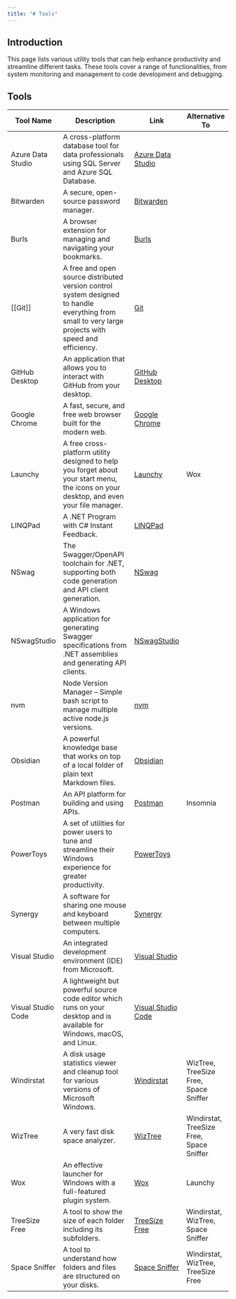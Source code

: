 ```yaml
---
title: "# Tools"
---
```

## Introduction

This page lists various utility tools that can help enhance productivity and streamline different tasks. These tools cover a range of functionalities, from system monitoring and management to code development and debugging.

## Tools

| Tool Name             | Description                                                                                               | Link                                                                                  | Alternative To             |
|-----------------------|-----------------------------------------------------------------------------------------------------------|---------------------------------------------------------------------------------------|----------------------------|
| Azure Data Studio     | A cross-platform database tool for data professionals using SQL Server and Azure SQL Database.            | [Azure Data Studio](https://docs.microsoft.com/en-us/sql/azure-data-studio/)          |                            |
| Bitwarden             | A secure, open-source password manager.                                                                    | [Bitwarden](https://bitwarden.com/)                                                   |                            |
| Burls                 | A browser extension for managing and navigating your bookmarks.                                            | [Burls](https://github.com/yveslaurentcreton/Burls)                                   |                            |
| [[Git]]               | A free and open source distributed version control system designed to handle everything from small to very large projects with speed and efficiency. | [Git](https://git-scm.com/)                                                           |                            |
| GitHub Desktop        | An application that allows you to interact with GitHub from your desktop.                                  | [GitHub Desktop](https://desktop.github.com/)                                         |                            |
| Google Chrome         | A fast, secure, and free web browser built for the modern web.                                             | [Google Chrome](https://www.google.com/chrome/)                                       |                            |
| Launchy               | A free cross-platform utility designed to help you forget about your start menu, the icons on your desktop, and even your file manager. | [Launchy](http://www.launchy.net/)                                                    | Wox                        |
| LINQPad               | A .NET Program with C# Instant Feedback.                                                                   | [LINQPad](https://www.linqpad.net/)                                                   |                            |
| NSwag                 | The Swagger/OpenAPI toolchain for .NET, supporting both code generation and API client generation.          | [NSwag](https://github.com/RicoSuter/NSwag)                                           |                            |
| NSwagStudio           | A Windows application for generating Swagger specifications from .NET assemblies and generating API clients. | [NSwagStudio](https://github.com/RicoSuter/NSwag/wiki/NSwagStudio)                    |                            |
| nvm                   | Node Version Manager – Simple bash script to manage multiple active node.js versions.                      | [nvm](https://github.com/nvm-sh/nvm)                                                  |                            |
| Obsidian              | A powerful knowledge base that works on top of a local folder of plain text Markdown files.                | [Obsidian](https://obsidian.md/)                                                      |                            |
| Postman               | An API platform for building and using APIs.                                                              | [Postman](https://www.postman.com/)                                                   | Insomnia                   |
| PowerToys             | A set of utilities for power users to tune and streamline their Windows experience for greater productivity. | [PowerToys](https://github.com/microsoft/PowerToys)                                   |                            |
| Synergy               | A software for sharing one mouse and keyboard between multiple computers.                                 | [Synergy](https://symless.com/synergy)                                                |                            |
| Visual Studio         | An integrated development environment (IDE) from Microsoft.                                               | [Visual Studio](https://visualstudio.microsoft.com/)                                  |                            |
| Visual Studio Code    | A lightweight but powerful source code editor which runs on your desktop and is available for Windows, macOS, and Linux. | [Visual Studio Code](https://code.visualstudio.com/)                                  |                            |
| Windirstat            | A disk usage statistics viewer and cleanup tool for various versions of Microsoft Windows.                 | [Windirstat](https://windirstat.net/)                                                 | WizTree, TreeSize Free, Space Sniffer |
| WizTree               | A very fast disk space analyzer.                                                                          | [WizTree](https://wiztreefree.com/)                                                   | Windirstat, TreeSize Free, Space Sniffer |
| Wox                   | An effective launcher for Windows with a full-featured plugin system.                                      | [Wox](http://www.wox.one/)                                                            | Launchy                     |
| TreeSize Free         | A tool to show the size of each folder including its subfolders.                                          | [TreeSize Free](https://www.jam-software.com/treesize_free)                           | Windirstat, WizTree, Space Sniffer |
| Space Sniffer         | A tool to understand how folders and files are structured on your disks.                                  | [Space Sniffer](http://www.uderzo.it/main_products/space_sniffer/)                    | Windirstat, WizTree, TreeSize Free |

